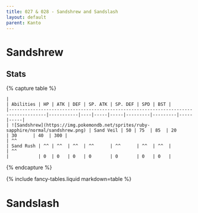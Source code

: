 ```yaml
---
title: 027 & 028 - Sandshrew and Sandslash
layout: default
parent: Kanto
---
```


# Sandshrew
## Stats

{% capture table %}
```table
|                                                                                    | Abilities | HP | ATK | DEF | SP. ATK | SP. DEF | SPD | BST |
|------------------------------------------------------------------------------------|-----------|----|-----|-----|---------|---------|-----|-----|
| ![Sandshrew](https://img.pokemondb.net/sprites/ruby-sapphire/normal/sandshrew.png) | Sand Veil | 50 | 75  | 85  | 20      | 30      | 40  | 300 |
| ^^                                                                                 | Sand Rush | ^^ | ^^  | ^^  | ^^      | ^^      | ^^  | ^^  |
| ^^                                                                                 |           | 0  | 0   | 0   | 0       | 0       | 0   | 0   |
```
{% endcapture %}
<div markdown="0">{% include fancy-tables.liquid markdown=table %}</div>

# Sandslash

